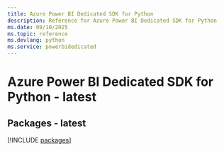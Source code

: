 ```yaml
---
title: Azure Power BI Dedicated SDK for Python
description: Reference for Azure Power BI Dedicated SDK for Python
ms.date: 09/10/2025
ms.topic: reference
ms.devlang: python
ms.service: powerbidedicated
---
```

# Azure Power BI Dedicated SDK for Python - latest
## Packages - latest
[!INCLUDE [packages](power-bi-dedicated-index.md)]